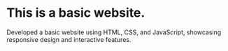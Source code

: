 # This is a basic website.

Developed a basic website using HTML, CSS, and JavaScript, showcasing responsive design and
interactive features.
